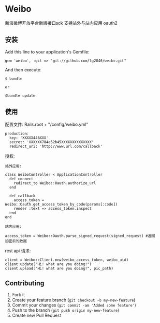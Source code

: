 # Weibo

  新浪微博开放平台新版接口sdk 支持站外与站内应用 oauth2

## 安装

Add this line to your application's Gemfile:

    gem 'weibo', :git => "git://github.com/lg2046/weibo.git"

And then execute:

    $ bundle
    
    or
    
    $bundle update
    
## 使用
  
  配置文件: Rails.root + "/config/weibo.yml"
    
    production:
      key: 'XXXXX446XXX'
      secret: 'XXXXXX784a52b45XXXXXXXXXXXXXX'
      redirect_uri: 'http://www.url.com/callback'
  
 授权:
 
    站外应用:
    
    class WeiboController < ApplicationController
      def connect
        redirect_to Weibo::Oauth.authorize_url
      end

      def callback
        access_token = Weibo::Oauth.get_access_token_by_code(params[:code])
        render :text => access_token.inspect
      end
    end
    
    站内应用:
    
    access_token = Weibo::Oauth.parse_signed_request(signed_request) #返回加密前的数据
    
  rest api 请求:
  
    client = Weibo::Client.new(weibo_access_token, weibo_uid)
    client.update("Hi! what are you doing!")
    client.upload("Hi! what are you doing!", pic_path)
    
## Contributing

1. Fork it
2. Create your feature branch (`git checkout -b my-new-feature`)
3. Commit your changes (`git commit -am 'Added some feature'`)
4. Push to the branch (`git push origin my-new-feature`)
5. Create new Pull Request
